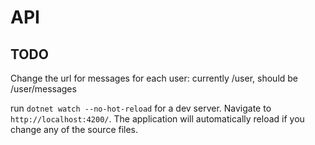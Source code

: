 # API

## TODO

Change the url for messages for each user: currently /user, should be /user/messages

run `dotnet watch --no-hot-reload` for a dev server. Navigate to `http://localhost:4200/`. The application will automatically reload if you change any of the source files.